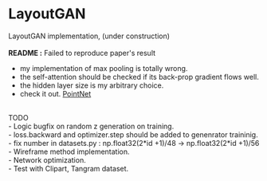 # LayoutGAN
LayoutGAN implementation, (under construction)
<br><br>
<b>README :</b> Failed to reproduce paper's result <br>
- my implementation of max pooling is totally wrong.<br>
- the self-attention should be checked if its back-prop gradient flows well.<br>
- the hidden layer size is my arbitrary choice.<br>
- check it out. [PointNet](https://www.youtube.com/watch?v=Cge-hot0Oc0)<br>
<br>
TODO <br>
- Logic bugfix on random z generation on training. <br>
- loss.backward and optimizer.step should be added to genenrator traininig.
- fix number in datasets.py : np.float32(2*id +1)/48 -> np.float32(2*id +1)/56
- Wireframe method implementation. <br>
- Network optimization. <br>
- Test with Clipart, Tangram dataset.<br>
